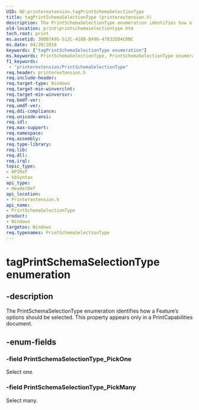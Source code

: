 ```yaml
---
UID: NE:printerextension.tagPrintSchemaSelectionType
title: tagPrintSchemaSelectionType (printerextension.h)
description: The PrintSchemaSelectionType enumeration identifies how a Feature’s options should be selected. This property appears only in a PrintCapabilities document.
old-location: print\printschemaselectiontype.htm
tech.root: print
ms.assetid: 30BB7A95-512C-418B-B496-47832DD4C0BC
ms.date: 04/20/2018
keywords: ["tagPrintSchemaSelectionType enumeration"]
ms.keywords: PrintSchemaSelectionType, PrintSchemaSelectionType enumeration [Print Devices], PrintSchemaSelectionType_PickMany, PrintSchemaSelectionType_PickOne, print.printschemaselectiontype, printerextension/PrintSchemaSelectionType, printerextension/PrintSchemaSelectionType_PickMany, printerextension/PrintSchemaSelectionType_PickOne, tagPrintSchemaSelectionType
f1_keywords:
 - "printerextension/PrintSchemaSelectionType"
req.header: printerextension.h
req.include-header: 
req.target-type: Windows
req.target-min-winverclnt: 
req.target-min-winversvr: 
req.kmdf-ver: 
req.umdf-ver: 
req.ddi-compliance: 
req.unicode-ansi: 
req.idl: 
req.max-support: 
req.namespace: 
req.assembly: 
req.type-library: 
req.lib: 
req.dll: 
req.irql: 
topic_type:
- APIRef
- kbSyntax
api_type:
- HeaderDef
api_location:
- Printerextension.h
api_name:
- PrintSchemaSelectionType
product:
- Windows
targetos: Windows
req.typenames: PrintSchemaSelectionType
---
```


# tagPrintSchemaSelectionType enumeration


## -description


The PrintSchemaSelectionType enumeration identifies how a Feature’s options should be selected. This property appears only in a PrintCapabilities document. 


## -enum-fields




### -field PrintSchemaSelectionType_PickOne

Select one.


### -field PrintSchemaSelectionType_PickMany

Select many.

